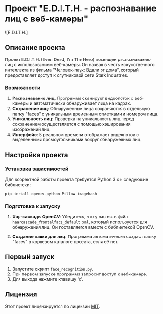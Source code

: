 # Проект "E.D.I.T.H. - распознавание лиц с веб-камеры"

![E.D.I.T.H.]

## Описание проекта

Проект E.D.I.T.H. (Even Dead, I'm The Hero) посвящен распознаванию лиц с использованием веб-камеры. Он назван в честь искусственного интеллекта из фильма "Человек-паук: Вдали от дома", который предоставляет доступ к спутниковой сети Stark Industries.

### Возможности

1. **Распознавание лиц**: Программа сканирует видеопоток с веб-камеры и автоматически обнаруживает лица на кадрах.
2. **Сохранение лиц**: Обнаруженные лица сохраняются в отдельную папку "faces" с уникальным временным отметками и номером лица.
3. **Уникальность лиц**: Проверка на уникальность лиц перед сохранением осуществляется с помощью хэширования изображений лиц.
4. **Интерфейс**: В реальном времени отображает видеопоток с выделенными прямоугольниками вокруг обнаруженных лиц.

## Настройка проекта

### Установка зависимостей

Для корректной работы проекта требуется Python 3.x и следующие библиотеки:

```bash
pip install opencv-python Pillow imagehash
```

### Подготовка к запуску

1. **Хэр-каскады OpenCV**: Убедитесь, что у вас есть файл `haarcascade_frontalface_default.xml`, который используется для обнаружения лиц. Он поставляется вместе с библиотекой OpenCV.
   
2. **Создание папки для лиц**: Программа автоматически создаст папку "faces" в корневом каталоге проекта, если её нет.

## Первый запуск

1. Запустите скрипт `face_recognition.py`.
2. При первом запуске программа запросит доступ к веб-камере.
3. Для выхода нажмите клавишу 'q'.

## Лицензия

Этот проект лицензируется по лицензии [MIT](LICENSE).

